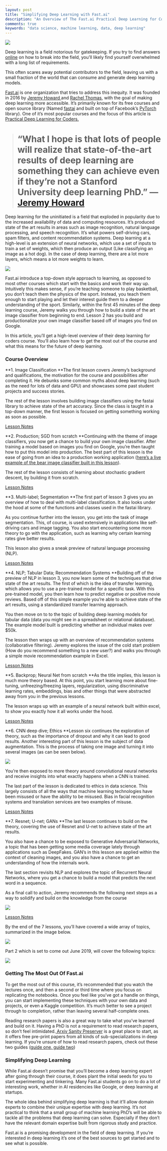 ```yaml
---
layout: post
title: "Simplifying Deep Learning with Fast.ai"
description: "An Overview of The Fast.ai Practical Deep Learning for Coders Course"
comments: true
keywords: "data science, machine learning, data, deep learning"
---
```

![](https://cdn-images-1.medium.com/max/2000/1*bUZKHfAugVeXAkl0TGClCA.png)

Deep learning is a field notorious for gatekeeping. If you try to find answers [online](https://www.quora.com/Whats-the-most-effective-way-to-get-started-with-deep-learning) on how to break into the field, you’ll likely find yourself overwhelmed with a long list of requirements.

This often scares away potential contributors to the field, leaving us with a small fraction of the world that can consume and generate deep learning models.

[Fast.ai](http://fast.ai) is one organization that tries to address this inequity. It was founded in 2016 by [Jeremy Howard ](https://www.linkedin.com/in/howardjeremy/)and [Rachel Thomas](https://www.linkedin.com/in/rachel-thomas-942a7923/), with the goal of making deep learning more accessible. It’s primarily known for its free courses and open source library (Named [fastai](https://github.com/fastai/fastai) and built on top of Facebook’s [PyTorch](https://pytorch.org/) library). One of it’s most popular courses and the focus of this article is [Practical Deep Learning for Coders.](https://course.fast.ai/)
> # “What I hope is that lots of people will realize that state-of-the-art results of deep learning are something they can achieve even if they’re not a Stanford University deep learning PhD.” — [Jeremy Howard](https://www.zdnet.com/article/fast-ais-new-software-could-radically-democratize-ai/)

Deep learning for the uninitiated is a field that exploded in popularity due to the increased availability of data and computing resources. It’s produced state of the art results in areas such as image recognition, natural language processing, and speech recognition. It’s what powers self-driving cars, spam filters, and content recommendation systems. Deep learning at a high-level is an extension of neural networks, which use a set of inputs to train a set of weights, which then produce an output (Like classifying an image as a hot dog). In the case of deep learning, there are a lot more layers, which means a lot more weights to learn.

![](https://cdn-images-1.medium.com/max/2000/0*jmVjF0FnzFD8v4ZR)

Fast.ai introduce a top-down style approach to learning, as opposed to most other courses which start with the basics and work their way up. Intuitively this makes sense, if you’re teaching someone to play basketball, you don’t teach them the physics of the sport. Instead, you teach them enough to start playing and let their interest guide them to a deeper understanding of the sport. Similarly, within the first 45 minutes of the deep learning course, Jeremy walks you through how to build a state of the art image classifier from beginning to end. Lesson 2 has you build and productionalize your own image classifier based off of images you find on Google.

In this article, you’ll get a high-level overview of their deep learning for coders course. You’ll also learn how to get the most out of the course and what this means for the future of deep learning.

### Course Overview

**1. Image Classification
**The first lesson covers Jeremy’s background and qualifications, the motivation for the course and possibilities after completing it. He debunks some common myths about deep learning (such as the need for lots of data and GPU) and showcases some past student projects and success stories.

The rest of the lesson involves building image classifiers using the fastai library to achieve state of the art accuracy. Since the class is taught in a top-down manner, the first lesson is focused on getting something working as soon as possible.

[Lesson Notes](https://github.com/hiromis/notes/blob/master/Lesson1.md)

**2. Production; SGD from scratch
**Continuing with the theme of image classifiers, you now get a chance to build your own image classifier. After training a model based on images you find on Google, you’re then taught how to put this model into production. The best part of this lesson is the ease of going from an idea to a production working application ([here’s a live example of the bear image classifier built in this lesson](https://fastai-v3.onrender.com/)).

The rest of the lesson consists of learning about stochastic gradient descent, by building it from scratch.

[Lesson Notes](https://github.com/hiromis/notes/blob/master/Lesson2.md)

**3. Multi-label; Segmentation
**The first part of lesson 3 gives you an overview of how to deal with multi-label classification. It also looks under the hood at some of the functions and classes used in the fastai library.

As you continue further into the lesson, you get into the task of image segmentation. This, of course, is used extensively in applications like self-driving cars and image tagging. You also start encountering some more theory to go with the application, such as learning why certain learning rates give better results.

This lesson also gives a sneak preview of natural language processing (NLP).

[Lesson Notes](https://github.com/hiromis/notes/blob/master/Lesson3.md)

**4. NLP; Tabular Data; Recommendation Systems
**Building off of the preview of NLP in lesson 3, you now learn some of the techniques that drive state of the art results. The first of which is the idea of transfer learning, which allows you to use a pre-trained model for a specific task. With this pre-trained model, you then learn how to predict negative or positive movie reviews. Based off of this simple example you’re able to achieve state of the art results, using a standardized transfer learning approach.

You then move on to to the topic of building deep learning models for tabular data (data you might see in a spreadsheet or relational database). The example model built is predicting whether an individual makes over $50k.

The lesson then wraps up with an overview of recommendation systems (collaborative filtering). Jeremy explores the issue of the cold start problem (How do you recommend something to a new user?) and walks you through a simple movie recommendation example in Excel.

[Lesson Notes](https://github.com/hiromis/notes/blob/master/Lesson4.md)

**5. Backprop; Neural Net from scratch
**As the title implies, this lesson is much more theory based. At this point, you start learning more about fine-tuning, unfreezing/freezing layers, regularization, using discriminative learning rates, embeddings, bias and other things that were abstracted away from you in the previous lessons.

The lesson wraps up with an example of a neural network built within excel, to show you exactly how it all works under the hood.

[Lesson Notes](https://github.com/hiromis/notes/blob/master/Lesson5.md)

**6. CNN deep dive; Ethics
**Lesson six continues the exploration of theory, such as the importance of dropout and why it can lead to good results. Another interesting part of this lesson is the subject of data augmentation. This is the process of taking one image and turning it into several images (as can be seen below).

![](https://cdn-images-1.medium.com/max/2000/0*8xUz8s2lBM3FM4he)

You’re then exposed to more theory around convolutional neural networks and receive insights into what exactly happens when a CNN is trained.

The last part of the lesson is dedicated to ethics in data science. This largely consists of all the ways that machine learning technologies have been misused or have the ability to be misused. Bias in facial recognition systems and translation services are two examples of misuse.

[Lesson Notes](https://github.com/hiromis/notes/blob/master/Lesson6.md)

**7. Resnet; U-net; GANs
**The last lesson continues to build on the theory, covering the use of Resnet and U-net to achieve state of the art results.

You also have a chance to be exposed to Generative Adversarial Networks, a topic that has been getting some media coverage lately through applications such as DeepFakes. GAN’s in this lesson are applied within the context of cleaning images, and you also have a chance to get an understanding of how the internals work.

The last section revisits NLP and explores the topic of Recurrent Neural Networks, where you get a chance to build a model that predicts the next word in a sequence.

As a final call to action, Jeremy recommends the following next steps as a way to solidify and build on the knowledge from the course

![](https://cdn-images-1.medium.com/max/2000/0*3jyr_7PbVXqdMvan)

[Lesson Notes](https://github.com/hiromis/notes/blob/master/Lesson7.md)

By the end of the 7 lessons, you’ll have covered a wide array of topics, summarized in the image below.

![](https://cdn-images-1.medium.com/max/2000/0*sAGk4Hxgv4YCvzIm)

Part 2 which is set to come out June 2019, will cover the following topics:

![](https://cdn-images-1.medium.com/max/2000/0*XuIZv1AGiAULcNYm)

### **Getting The Most Out Of Fast.ai**

To get the most out of this course, it’s recommended that you watch the lectures once, and then a second or third time where you focus on replicating the notebooks. Once you feel like you’ve got a handle on things, you can start implementing these techniques with your own data and projects, or even a Kaggle competition. It’s much better to see a project through to completion, rather than leaving several half-complete ones.

Reading research papers is also a great way to take what you’ve learned and build on it. Having a PhD is not a requirement to read research papers, so don’t feel intimidated.[ Arxiv Sanity Preserver](http://www.arxiv-sanity.com/) is a great place to start, as it offers free pre-print papers from all kinds of sub-specializations in deep learning. If you’re unsure of how to read research papers, check out these two guides ([guide one](https://towardsdatascience.com/getting-started-with-reading-deep-learning-research-papers-the-why-and-the-how-dfd1ac15dbc0),[ guide two](https://medium.com/ai-saturdays/how-to-read-academic-papers-without-freaking-out-3f7ef43a070f))

### **Simplifying Deep Learning**

While Fast.ai doesn’t promise that you’ll become a deep learning expert after going through their course, it does plant the initial seeds for you to start experimenting and tinkering. Many Fast.ai students go on to do a lot of interesting work, whether in AI residencies like Google, or deep learning at startups.

The whole idea behind simplifying deep learning is that it’ll allow domain experts to combine their unique expertise with deep learning. It’s not practical to think that a small group of machine learning PhD’s will be able to tackle all the problems that deep learning can solve. Especially if they don’t have the relevant domain expertise built from rigorous study and practice.

Fast.ai is a promising development in the field of deep learning. If you’re interested in deep learning it’s one of the best sources to get started and to see what is possible.
